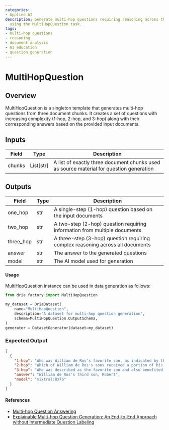 ```yaml
---
categories:
- Applied AI
description: Generate multi-hop questions requiring reasoning across three documents
  using the MultiHopQuestion task.
tags:
- multi-hop questions
- reasoning
- document analysis
- AI education
- question generation
---
```


# MultiHopQuestion

## Overview
MultiHopQuestion is a singleton template that generates multi-hop questions from three document chunks. It creates a set of questions with increasing complexity (1-hop, 2-hop, and 3-hop) along with their corresponding answers based on the provided input documents.

## Inputs
| Field | Type | Description |
|-------|------|-------------|
| chunks | List[str] | A list of exactly three document chunks used as source material for question generation |

## Outputs
| Field | Type | Description |
|-------|------|-------------|
| one_hop | str | A single-step (1-hop) question based on the input documents |
| two_hop | str | A two-step (2-hop) question requiring information from multiple documents |
| three_hop | str | A three-step (3-hop) question requiring complex reasoning across all documents |
| answer | str | The answer to the generated questions |
| model | str | The AI model used for generation |

#### Usage

MultiHopQuestion instance can be used in data generation as follows:

```python
from dria.factory import MultiHopQuestion

my_dataset = DriaDataset(
    name="MultiHopQuestion",
    description="A dataset for multi-hop question generation",
    schema=MultiHopQuestion.OutputSchema,
)
generator = DatasetGenerator(dataset=my_dataset)
```

### Expected Output

```json
[
  {
    "1-hop": "Who was William de Ros's favorite son, as indicated by the land he inherited?",
    "2-hop": "Which of William de Ros's sons received a portion of his patrimony, overriding family duty and convention, according to G. L. Harriss?",
    "3-hop": "Who was described as the favorite son and also benefited from his father's decision to override family duty and convention regarding the inheritance, as mentioned by both Charles de Ross and G. L. Harriss?",
    "answer": "William de Ros's third son, Robert",
    "model": "mixtral:8x7b"
  }
]
```

#### References 
- [Multi-hop Question Answering](https://arxiv.org/abs/1809.09600) 
- [Explainable Multi-hop Question Generation: An End-to-End Approach without Intermediate Question Labeling](https://arxiv.org/pdf/2404.00571)